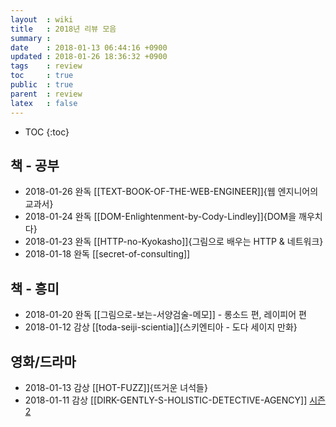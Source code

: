 ```yaml
---
layout  : wiki
title   : 2018년 리뷰 모음
summary :
date    : 2018-01-13 06:44:16 +0900
updated : 2018-01-26 18:36:32 +0900
tags    : review
toc     : true
public  : true
parent  : review
latex   : false
---
```

* TOC
{:toc}

## 책 - 공부

* 2018-01-26 완독 [[TEXT-BOOK-OF-THE-WEB-ENGINEER]]{웹 엔지니어의 교과서}
* 2018-01-24 완독 [[DOM-Enlightenment-by-Cody-Lindley]]{DOM을 깨우치다}
* 2018-01-23 완독 [[HTTP-no-Kyokasho]]{그림으로 배우는 HTTP & 네트워크}
* 2018-01-18 완독 [[secret-of-consulting]]

## 책 - 흥미

* 2018-01-20 완독 [[그림으로-보는-서양검술-메모]] - 롱소드 편, 레이피어 편
* 2018-01-12 감상 [[toda-seiji-scientia]]{스키엔티아 - 도다 세이지 만화}

## 영화/드라마

* 2018-01-13 감상 [[HOT-FUZZ]]{뜨거운 녀석들}
* 2018-01-11 감상 [[DIRK-GENTLY-S-HOLISTIC-DETECTIVE-AGENCY]] [시즌 2](/wiki/DIRK-GENTLY-S-HOLISTIC-DETECTIVE-AGENCY/#season-02)
